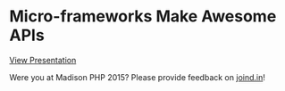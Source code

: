 # Micro-frameworks Make Awesome APIs

[View Presentation](https://austinsmorris.github.io/micro-frameworks-make-awesome-apis)

Were you at Madison PHP 2015?  Please provide feedback on [joind.in](https://joind.in/16015)!
